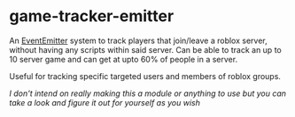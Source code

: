 # game-tracker-emitter

An [EventEmitter](https://www.youtube.com/watch?v=BDiJ4mmLjjU) system to track players that join/leave a roblox server, without having any scripts within said server. Can be able to track an up to 10 server game and can get at upto 60% of people in a server.

Useful for tracking specific targeted users and members of roblox groups.

_I don't intend on really making this a module or anything to use but you can take a look and figure it out for yourself as you wish_
